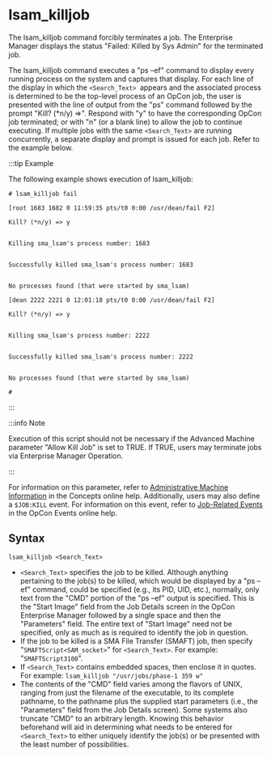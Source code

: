 # lsam_killjob

The lsam_killjob command forcibly terminates a job. The Enterprise Manager displays the status "Failed: Killed by Sys Admin" for the terminated job.

The lsam_killjob command executes a "ps –ef" command to display every running process on the system and captures that display. For each line of the display in which the ```<Search_Text> ```appears and the associated process is determined to be the top-level process of an OpCon job, the user is presented with the line of output from the "ps" command followed by the prompt "Kill? (*n/y) =>". Respond with "y" to have the corresponding OpCon job terminated; or with "n" (or a blank line) to allow the job to continue executing. If multiple jobs with the same ```<Search_Text>``` are running concurrently, a separate display and prompt is issued for each job. Refer to the example below.

:::tip Example

The following example shows execution of lsam_killjob:

```
# lsam_killjob fail

[root 1683 1682 0 11:59:35 pts/t0 0:00 /usr/dean/fail F2]

Kill? (*n/y) => y


Killing sma_lsam's process number: 1683

 
Successfully killed sma_lsam's process number: 1683


No processes found (that were started by sma_lsam)

[dean 2222 2221 0 12:01:18 pts/t0 0:00 /usr/dean/fail F2]

Kill? (*n/y) => y


Killing sma_lsam's process number: 2222


Successfully killed sma_lsam's process number: 2222


No processes found (that were started by sma_lsam)

#
```

:::

:::info Note

Execution of this script should not be necessary if the Advanced Machine parameter "Allow Kill Job" is set to TRUE. If TRUE, users may terminate jobs via Enterprise Manager Operation.

:::

For information on this parameter, refer to [Administrative Machine Information](https://help.smatechnologies.com/opcon/core/objects/machines#administrative-machine-information) in the Concepts online help. Additionally, users may also define a ```$JOB:KILL``` event. For information on this event, refer to [Job-Related Events](https://help.smatechnologies.com/opcon/core/job-components/events) in the OpCon Events online help.

## Syntax

```lsam_killjob <Search_Text>```

* ```<Search_Text>``` specifies the job to be killed. Although anything pertaining to the job(s) to be killed, which would be displayed by a "ps –ef" command, could be specified (e.g., its PID, UID, etc.), normally, only text from the "CMD" portion of the "ps –ef" output is specified. This is the "Start Image" field from the Job Details screen in the OpCon Enterprise Manager followed by a single space and then the "Parameters" field. The entire text of "Start Image" need not be specified, only as much as is required to identify the job in question.
* If the job to be killed is a SMA File Transfer (SMAFT) job, then specify "```SMAFTScript<SAM_socket>```" for ```<Search_Text>```. For example: "```SMAFTScript3100```".
* If ```<Search_Text>``` contains embedded spaces, then enclose it in quotes. For example:
```lsam_killjob "/usr/jobs/phase-1 359 w"```
* The contents of the "CMD" field varies among the flavors of UNIX, ranging from just the filename of the executable, to its complete pathname, to the pathname plus the supplied start parameters (i.e., the "Parameters" field from the Job Details screen). Some systems also truncate "CMD" to an arbitrary length. Knowing this behavior beforehand will aid in determining what needs to be entered for ```<Search_Text>``` to either uniquely identify the job(s) or be presented with the least number of possibilities.